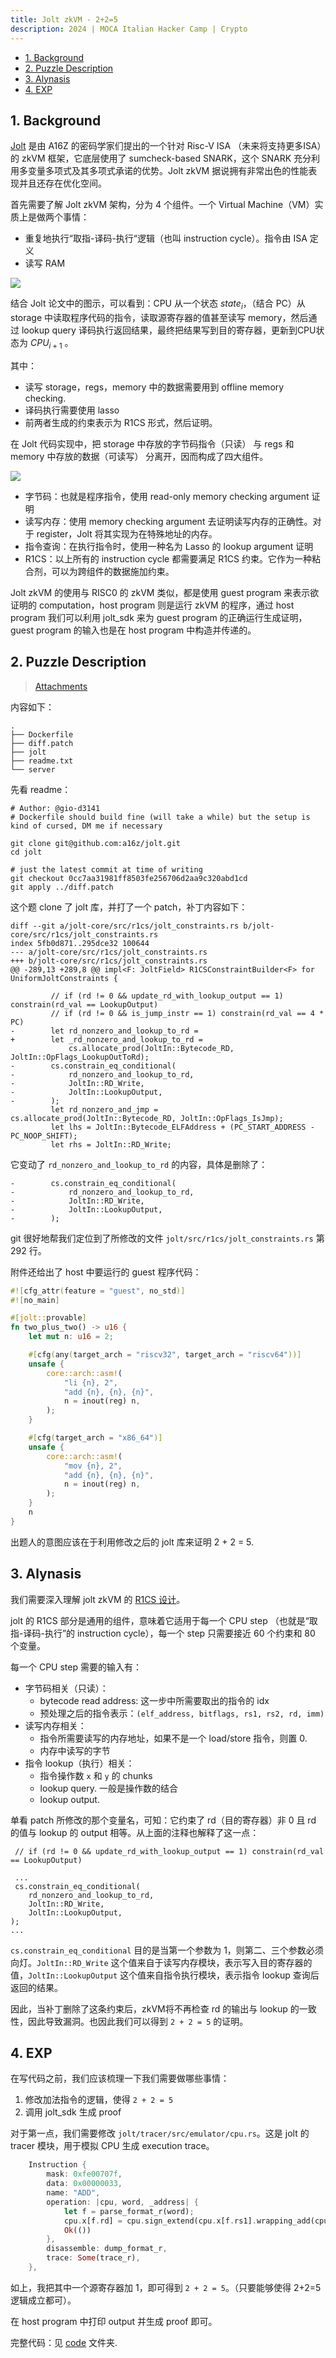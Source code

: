 ```yaml
---
title: Jolt zkVM - 2+2=5
description: 2024 | MOCA Italian Hacker Camp | Crypto
---
```


- [1. Background](#1-background)
- [2. Puzzle Description](#2-puzzle-description)
- [3. Alynasis](#3-alynasis)
- [4. EXP](#4-exp)

## 1. Background

[Jolt](https://jolt.a16zcrypto.com/intro.html) 是由 A16Z 的密码学家们提出的一个针对 Risc-V ISA （未来将支持更多ISA）的 zkVM 框架，它底层使用了 sumcheck-based SNARK，这个 SNARK 充分利用多变量多项式及其多项式承诺的优势。Jolt zkVM 据说拥有非常出色的性能表现并且还存在优化空间。

首先需要了解 Jolt zkVM 架构，分为 4 个组件。一个 Virtual Machine（VM）实质上是做两个事情：
- 重复地执行“取指-译码-执行“逻辑（也叫 instruction cycle）。指令由 ISA 定义
- 读写 RAM
 
![](./imgs/jolt.png)

结合 Jolt 论文中的图示，可以看到：CPU 从一个状态 $state_i$，（结合 PC）从storage 中读取程序代码的指令，读取源寄存器的值甚至读写 memory，然后通过 lookup query 译码执行返回结果，最终把结果写到目的寄存器，更新到CPU状态为 $CPU_{i+1}$ 。

其中：
- 读写 storage，regs，memory 中的数据需要用到 offline memory checking.
- 译码执行需要使用 lasso
- 前两者生成的约束表示为 R1CS 形式，然后证明。

在 Jolt 代码实现中，把 storage 中存放的字节码指令（只读） 与 regs 和 memory 中存放的数据（可读写） 分离开，因而构成了四大组件。

![](./imgs/instruction-cycle.png)

- 字节码：也就是程序指令，使用 read-only memory checking argument 证明
- 读写内存：使用 memory checking argument 去证明读写内存的正确性。对于 register，Jolt 将其实现为在特殊地址的内存。
- 指令查询：在执行指令时，使用一种名为 Lasso 的 lookup argument 证明
- R1CS：以上所有的 instruction cycle 都需要满足 R1CS 约束。它作为一种粘合剂，可以为跨组件的数据施加约束。

Jolt zkVM 的使用与 RISC0 的 zkVM 类似，都是使用 guest program 来表示欲证明的 computation，host program 则是运行 zkVM 的程序，通过 host program 我们可以利用 jolt_sdk 来为 guest program 的正确运行生成证明，guest program 的输入也是在 host program 中构造并传递的。

## 2. Puzzle Description

> [Attachments](https://github.com/fibonhack/MOCA-2024-finals-challs/raw/refs/heads/main/crypto/two_plus_two/two_plus_two.zip)

内容如下：

```
.
├── Dockerfile
├── diff.patch
├── jolt
├── readme.txt
└── server
```

先看 readme：

```
# Author: @gio-d3141
# Dockerfile should build fine (will take a while) but the setup is kind of cursed, DM me if necessary

git clone git@github.com:a16z/jolt.git
cd jolt

# just the latest commit at time of writing
git checkout 0cc7aa31981ff8503fe256706d2aa9c320abd1cd
git apply ../diff.patch
```

这个题 clone 了 jolt 库，并打了一个 patch，补丁内容如下：

```
diff --git a/jolt-core/src/r1cs/jolt_constraints.rs b/jolt-core/src/r1cs/jolt_constraints.rs
index 5fb0d871..295dce32 100644
--- a/jolt-core/src/r1cs/jolt_constraints.rs
+++ b/jolt-core/src/r1cs/jolt_constraints.rs
@@ -289,13 +289,8 @@ impl<F: JoltField> R1CSConstraintBuilder<F> for UniformJoltConstraints {
 
         // if (rd != 0 && update_rd_with_lookup_output == 1) constrain(rd_val == LookupOutput)
         // if (rd != 0 && is_jump_instr == 1) constrain(rd_val == 4 * PC)
-        let rd_nonzero_and_lookup_to_rd =
+        let _rd_nonzero_and_lookup_to_rd =
             cs.allocate_prod(JoltIn::Bytecode_RD, JoltIn::OpFlags_LookupOutToRd);
-        cs.constrain_eq_conditional(
-            rd_nonzero_and_lookup_to_rd,
-            JoltIn::RD_Write,
-            JoltIn::LookupOutput,
-        );
         let rd_nonzero_and_jmp = cs.allocate_prod(JoltIn::Bytecode_RD, JoltIn::OpFlags_IsJmp);
         let lhs = JoltIn::Bytecode_ELFAddress + (PC_START_ADDRESS - PC_NOOP_SHIFT);
         let rhs = JoltIn::RD_Write;
```

它变动了 `rd_nonzero_and_lookup_to_rd` 的内容，具体是删除了：

```
-        cs.constrain_eq_conditional(
-            rd_nonzero_and_lookup_to_rd,
-            JoltIn::RD_Write,
-            JoltIn::LookupOutput,
-        );
```

git 很好地帮我们定位到了所修改的文件 `jolt/src/r1cs/jolt_constraints.rs` 第 292 行。

附件还给出了 host 中要运行的 guest 程序代码：

```rust
#![cfg_attr(feature = "guest", no_std)]
#![no_main]

#[jolt::provable]
fn two_plus_two() -> u16 {
    let mut n: u16 = 2;

    #[cfg(any(target_arch = "riscv32", target_arch = "riscv64"))]
    unsafe {
        core::arch::asm!(
            "li {n}, 2",
            "add {n}, {n}, {n}",
            n = inout(reg) n,
        );
    }

    #[cfg(target_arch = "x86_64")]
    unsafe {
        core::arch::asm!(
            "mov {n}, 2",
            "add {n}, {n}, {n}",
            n = inout(reg) n,
        );
    }
    n
}
```

出题人的意图应该在于利用修改之后的 jolt 库来证明 2 + 2 = 5.

## 3. Alynasis

我们需要深入理解 jolt zkVM 的 [R1CS 设计](https://jolt.a16zcrypto.com/how/r1cs_constraints.html)。

jolt 的 R1CS 部分是通用的组件，意味着它适用于每一个 CPU step （也就是“取指-译码-执行”的 instruction cycle），每一个 step 只需要接近 60 个约束和 80 个变量。

每一个 CPU step 需要的输入有：

- 字节码相关（只读）：
  - bytecode read address: 这一步中所需要取出的指令的 idx
  - 预处理之后的指令表示：`(elf_address, bitflags, rs1, rs2, rd, imm)`
- 读写内存相关：
  - 指令所需要读写的内存地址，如果不是一个 load/store 指令，则置 0.
  - 内存中读写的字节
- 指令 lookup（执行）相关：
  - 指令操作数 `x` 和 `y` 的 chunks
  - lookup query. 一般是操作数的结合
  - lookup output.

单看 patch 所修改的那个变量名，可知：它约束了 rd（目的寄存器）非 0 且 rd 的值与 lookup 的 output 相等。从上面的注释也解释了这一点：

```
 // if (rd != 0 && update_rd_with_lookup_output == 1) constrain(rd_val == LookupOutput)

 ...
 cs.constrain_eq_conditional(
    rd_nonzero_and_lookup_to_rd,
    JoltIn::RD_Write,
    JoltIn::LookupOutput,
);
...
```

`cs.constrain_eq_conditional` 目的是当第一个参数为 1，则第二、三个参数必须向灯。`JoltIn::RD_Write` 这个值来自于读写内存模块，表示写入目的寄存器的值，`JoltIn::LookupOutput` 这个值来自指令执行模块，表示指令 lookup 查询后返回的结果。

因此，当补丁删除了这条约束后，zkVM将不再检查 rd 的输出与 lookup 的一致性，因此导致漏洞。也因此我们可以得到 `2 + 2 = 5` 的证明。

## 4. EXP

在写代码之前，我们应该梳理一下我们需要做哪些事情：

1. 修改加法指令的逻辑，使得 `2 + 2 = 5`
2. 调用 jolt_sdk 生成 proof

对于第一点，我们需要修改 `jolt/tracer/src/emulator/cpu.rs`。这是 jolt 的 tracer 模块，用于模拟 CPU 生成 execution trace。

```rust
    Instruction {
        mask: 0xfe00707f,
        data: 0x00000033,
        name: "ADD",
        operation: |cpu, word, _address| {
            let f = parse_format_r(word);
            cpu.x[f.rd] = cpu.sign_extend(cpu.x[f.rs1].wrapping_add(cpu.x[f.rs2] + 1));
            Ok(())
        },
        disassemble: dump_format_r,
        trace: Some(trace_r),
    },
```

如上，我把其中一个源寄存器加 1，即可得到 `2 + 2 = 5`。（只要能够使得 2+2=5逻辑成立都可）。

在 host program 中打印 output 并生成 proof 即可。

完整代码：见 [code](https://github.com/Xor0v0/ZK-Puzzle-Writeups/tree/main/docs/crypto/2+2=5/code) 文件夹.

